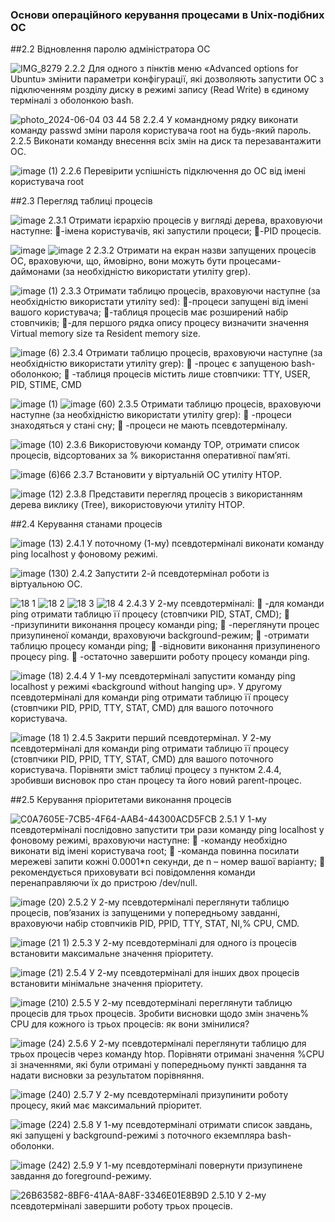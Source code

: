 ### Основи операційного керування процесами в Unix-подібних ОС

##2.2 Відновлення паролю адміністратора ОС

![IMG_8279](https://github.com/nastimimimi/WebAR-Example/assets/162623678/3198fcac-fd72-4f2e-80b3-d7821e05819e)
2.2.2 Для одного з пінктів меню «Advanced options for Ubuntu» змінити параметри конфігурації, які дозволяють запустити ОС з підключенням розділу диску в режимі запису (Read Write) в єдиному терміналі з оболонкою bash.

![photo_2024-06-04 03 44 58](https://github.com/nastimimimi/WebAR-Example/assets/162623678/0cf328f8-88ed-46d8-84db-4a17013d50c1)
2.2.4 У командному рядку виконати команду passwd зміни пароля користувача root
на будь-який пароль.
2.2.5 Виконати команду внесення всіх змін на диск та перезавантажити ОС.

![image (1)](https://github.com/nastimimimi/WebAR-Example/assets/162623678/2fdbed56-9b9c-4139-8678-9dc5141b0cf3)
2.2.6 Перевірити успішність підключення до ОС від імені користувача root

##2.3 Перегляд таблиці процесів

![image](https://github.com/nastimimimi/WebAR-Example/assets/162623678/9544fd49-1435-468b-a8b5-2e820c55382a)
2.3.1 Отримати ієрархію процесів у вигляді дерева, враховуючи наступне:
-імена користувачів, які запустили процеси;
-PID процесів.

![image](https://github.com/nastimimimi/WebAR-Example/assets/162623678/12fd62f5-23a4-47f7-b58b-f3c2ce261313)
![image 2](https://github.com/nastimimimi/WebAR-Example/assets/162623678/31959ebb-2dc3-4284-8eed-bcdac8a574c1)
2.3.2 Отримати на екран назви запущених процесів ОС, враховуючи, що, ймовірно, вони можуть бути процесами-даймонами (за необхідністю використати утиліту grep).

![image (1)](https://github.com/nastimimimi/WebAR-Example/assets/162623678/7bd51975-78af-4a48-975b-d01a15c2bed3)
2.3.3 Отримати таблицю процесів, враховуючи наступне (за необхідністю використати утиліту sed):
-процеси запущені від імені вашого користувача;
-таблиця процесів має розширений набір стовпчиків;
-для першого рядка опису процесу визначити значення Virtual memory size та Resident memory size.

![image (6)](https://github.com/nastimimimi/WebAR-Example/assets/162623678/601c918c-e853-470b-971c-6a2a44458c26)
2.3.4 Отримати таблицю процесів, враховуючи наступне (за необхідністю використати утиліту grep):
 -процес є запущеною bash-оболонкою;
 -таблиця процесів містить лише стовпчики: TTY, USER, PID, STIME, CMD

![image (1)](https://github.com/nastimimimi/WebAR-Example/assets/162623678/76c7c181-9765-48fd-83a0-3e9739e74116)
![image (60)](https://github.com/nastimimimi/WebAR-Example/assets/162623678/684c9ee2-fbf3-4095-8473-a5dbdef6976f)
2.3.5 Отримати таблицю процесів, враховуючи наступне (за необхідністю використати утиліту grep):
 -процеси знаходяться у стані сну;
 -процеси не мають псевдотерміналу.

![image (10)](https://github.com/nastimimimi/WebAR-Example/assets/162623678/b4a8aa17-25c6-4edd-ac1c-8f9793c47acc)
2.3.6 Використовуючи команду TOP, отримати список процесів, відсортованих за % використання оперативної пам’яті.

![image (6)66](https://github.com/nastimimimi/WebAR-Example/assets/162623678/b70a82d7-1e38-48f5-83fa-26f3023ddbd1)
2.3.7 Встановити у віртуальній ОС утиліту HTOP.

![image (12)](https://github.com/nastimimimi/WebAR-Example/assets/162623678/53f3e761-083e-411e-9769-b2ba2fabef47)
2.3.8 Представити перегляд процесів з використанням дерева виклику (Tree), використовуючи утиліту HTOP.

##2.4 Керування станами процесів

![image (13)](https://github.com/nastimimimi/WebAR-Example/assets/162623678/c932ba9e-54eb-49e5-a9ba-8af44f9127df)
2.4.1 У поточному (1-му) псевдотерміналі виконати команду ping localhost у фоновому режимі.

![image (130)](https://github.com/nastimimimi/WebAR-Example/assets/162623678/8a9fc0b8-5161-4513-93ba-c22ea7d233a8)
2.4.2 Запустити 2-й псевдотермінал роботи із віртуальною ОС.

![18 1](https://github.com/nastimimimi/WebAR-Example/assets/162623678/b612c5b1-2b0e-476a-8f2c-325a09d45fa4)
![18 2](https://github.com/nastimimimi/WebAR-Example/assets/162623678/1bca3d43-48b8-4034-9984-9564af0c9b8b)
![18 3](https://github.com/nastimimimi/WebAR-Example/assets/162623678/522adfc7-e56e-4fbc-84f1-02ac62fd7699)
![18 4](https://github.com/nastimimimi/WebAR-Example/assets/162623678/7908255b-3eff-426c-8b4b-79cb6118eb70)
2.4.3 У 2-му псевдотерміналі:
 -для команди ping отримати таблицю її процесу (стовпчики PID, STAT, CMD);
 -призупинити виконання процесу команди ping;
 -переглянути процес призупиненої команди, враховуючи background-режим;
 -отримати таблицю процесу команди ping;
 -відновити виконання призупиненого процесу ping.
 -остаточно завершити роботу процесу команди ping.

![image (18)](https://github.com/nastimimimi/WebAR-Example/assets/162623678/d64c7546-b35a-4028-b753-5f58b2d7c2f6)
2.4.4 У 1-му псевдотерміналі запустити команду ping localhost у режимі «background without hanging up».
У другому псевдотерміналі для команди ping отримати таблицю її процесу (стовпчики PID, PPID, TTY, STAT, CMD) для вашого поточного користувача.

![image (18 1)](https://github.com/nastimimimi/WebAR-Example/assets/162623678/bb65cce7-3672-4713-9443-98dae2bc22e2)
2.4.5 Закрити перший псевдотермінал.
У 2-му псевдотерміналі для команди ping отримати таблицю її процесу (стовпчики PID, PPID, TTY, STAT, CMD) для вашого поточного користувача.
Порівняти зміст таблиці процесу з пунктом 2.4.4, зробивши висновок про стан процесу та його новий parent-процес.

##2.5 Керування пріоритетами виконання процесів

![C0A7605E-7CB5-4F64-AAB4-44300ACD5FCB](https://github.com/nastimimimi/WebAR-Example/assets/162623678/71a2ae48-4bce-4fe1-a9aa-3713cd8b167c)
2.5.1 У 1-му псевдотерміналі послідовно запустити три рази команду ping localhost у фоновому режимі, враховуючи наступне:
 -команду необхідно виконати від імені користувача root;
 -команда повинна посилати мережеві запити кожні 0.0001*n секунди, де n – номер вашої варіанту;
 рекомендується приховувати всі повідомлення команди перенаправляючи їх до пристрою /dev/null.

![image (20)](https://github.com/nastimimimi/WebAR-Example/assets/162623678/598d15d3-7ba7-4a0f-9ed6-aa959b00b9a8)
2.5.2 У 2-му псевдотерміналі переглянути таблицю процесів, пов’язаних із запущеними у попередньому завданні, враховуючи набір стовпчиків PID, PPID, TTY, STAT, NI,% CPU, CMD.

![image (21 1)](https://github.com/nastimimimi/WebAR-Example/assets/162623678/857e1397-c034-4fee-953b-f9f563e2185d)
2.5.3 У 2-му псевдотерміналі для одного із процесів встановити максимальне значення пріоритету.

![image (21)](https://github.com/nastimimimi/WebAR-Example/assets/162623678/9ed23a74-443d-467b-aaef-b6939dc873c6)
2.5.4 У 2-му псевдотерміналі для інших двох процесів встановити мінімальне значення пріоритету.

![image (210)](https://github.com/nastimimimi/WebAR-Example/assets/162623678/0127b361-530b-460d-a463-6e815349f043)
2.5.5 У 2-му псевдотерміналі переглянути таблицю процесів для трьох процесів.
Зробити висновки щодо змін значень% CPU для кожного із трьох процесів: як вони змінилися?

![image (24)](https://github.com/nastimimimi/WebAR-Example/assets/162623678/b37ed667-09f3-4d93-b3fc-67d72d7b7dc0)
2.5.6 У 2-му псевдотерміналі переглянути таблицю для трьох процесів через команду htop. Порівняти отримані значення %CPU зі значеннями, які були отримані у попередньому пункті завдання та надати висновки за результатом порівняння.

![image (240)](https://github.com/nastimimimi/WebAR-Example/assets/162623678/356464c3-1b09-4419-a22a-a2a1ffe5ba3a)
2.5.7 У 2-му псевдотерміналі призупинити роботу процесу, який має максимальний пріоритет.

![image (224)](https://github.com/nastimimimi/WebAR-Example/assets/162623678/b3041912-1da8-4986-85f3-119e517a0b3f)
2.5.8 У 1-му псевдотерміналі отримати список завдань, які запущені у background-режимі з поточного екземпляра bash-оболонки.

 ![image (242)](https://github.com/nastimimimi/WebAR-Example/assets/162623678/cd1932e7-50dd-4820-bf11-4081f345d445)
2.5.9 У 1-му псевдотерміналі повернути призупинене завдання до foreground-режиму.

![26B63582-8BF6-41AA-8A8F-3346E01E8B9D](https://github.com/nastimimimi/WebAR-Example/assets/162623678/80f4c7db-4df4-4248-a029-559fd50c7fc7)
2.5.10 У 2-му псевдотерміналі завершити роботу трьох процесів.

